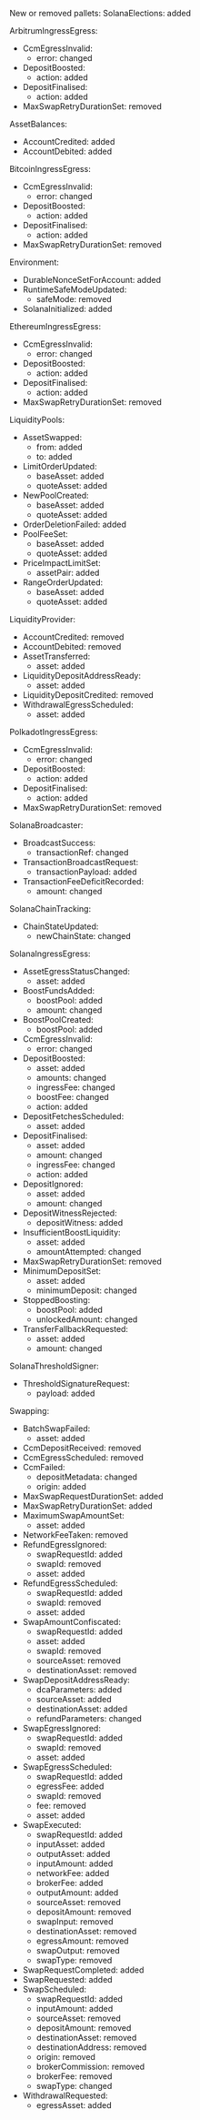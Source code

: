 New or removed pallets:
  SolanaElections: added

ArbitrumIngressEgress:
  - CcmEgressInvalid:
    - error: changed
  - DepositBoosted:
    - action: added
  - DepositFinalised:
    - action: added
  - MaxSwapRetryDurationSet: removed

AssetBalances:
  - AccountCredited: added
  - AccountDebited: added

BitcoinIngressEgress:
  - CcmEgressInvalid:
    - error: changed
  - DepositBoosted:
    - action: added
  - DepositFinalised:
    - action: added
  - MaxSwapRetryDurationSet: removed

Environment:
  - DurableNonceSetForAccount: added
  - RuntimeSafeModeUpdated:
    - safeMode: removed
  - SolanaInitialized: added

EthereumIngressEgress:
  - CcmEgressInvalid:
    - error: changed
  - DepositBoosted:
    - action: added
  - DepositFinalised:
    - action: added
  - MaxSwapRetryDurationSet: removed

LiquidityPools:
  - AssetSwapped:
    - from: added
    - to: added
  - LimitOrderUpdated:
    - baseAsset: added
    - quoteAsset: added
  - NewPoolCreated:
    - baseAsset: added
    - quoteAsset: added
  - OrderDeletionFailed: added
  - PoolFeeSet:
    - baseAsset: added
    - quoteAsset: added
  - PriceImpactLimitSet:
    - assetPair: added
  - RangeOrderUpdated:
    - baseAsset: added
    - quoteAsset: added

LiquidityProvider:
  - AccountCredited: removed
  - AccountDebited: removed
  - AssetTransferred:
    - asset: added
  - LiquidityDepositAddressReady:
    - asset: added
  - LiquidityDepositCredited: removed
  - WithdrawalEgressScheduled:
    - asset: added

PolkadotIngressEgress:
  - CcmEgressInvalid:
    - error: changed
  - DepositBoosted:
    - action: added
  - DepositFinalised:
    - action: added
  - MaxSwapRetryDurationSet: removed

SolanaBroadcaster:
  - BroadcastSuccess:
    - transactionRef: changed
  - TransactionBroadcastRequest:
    - transactionPayload: added
  - TransactionFeeDeficitRecorded:
    - amount: changed

SolanaChainTracking:
  - ChainStateUpdated:
    - newChainState: changed

SolanaIngressEgress:
  - AssetEgressStatusChanged:
    - asset: added
  - BoostFundsAdded:
    - boostPool: added
    - amount: changed
  - BoostPoolCreated:
    - boostPool: added
  - CcmEgressInvalid:
    - error: changed
  - DepositBoosted:
    - asset: added
    - amounts: changed
    - ingressFee: changed
    - boostFee: changed
    - action: added
  - DepositFetchesScheduled:
    - asset: added
  - DepositFinalised:
    - asset: added
    - amount: changed
    - ingressFee: changed
    - action: added
  - DepositIgnored:
    - asset: added
    - amount: changed
  - DepositWitnessRejected:
    - depositWitness: added
  - InsufficientBoostLiquidity:
    - asset: added
    - amountAttempted: changed
  - MaxSwapRetryDurationSet: removed
  - MinimumDepositSet:
    - asset: added
    - minimumDeposit: changed
  - StoppedBoosting:
    - boostPool: added
    - unlockedAmount: changed
  - TransferFallbackRequested:
    - asset: added
    - amount: changed

SolanaThresholdSigner:
  - ThresholdSignatureRequest:
    - payload: added

Swapping:
  - BatchSwapFailed:
    - asset: added
  - CcmDepositReceived: removed
  - CcmEgressScheduled: removed
  - CcmFailed:
    - depositMetadata: changed
    - origin: added
  - MaxSwapRequestDurationSet: added
  - MaxSwapRetryDurationSet: added
  - MaximumSwapAmountSet:
    - asset: added
  - NetworkFeeTaken: removed
  - RefundEgressIgnored:
    - swapRequestId: added
    - swapId: removed
    - asset: added
  - RefundEgressScheduled:
    - swapRequestId: added
    - swapId: removed
    - asset: added
  - SwapAmountConfiscated:
    - swapRequestId: added
    - asset: added
    - swapId: removed
    - sourceAsset: removed
    - destinationAsset: removed
  - SwapDepositAddressReady:
    - dcaParameters: added
    - sourceAsset: added
    - destinationAsset: added
    - refundParameters: changed
  - SwapEgressIgnored:
    - swapRequestId: added
    - swapId: removed
    - asset: added
  - SwapEgressScheduled:
    - swapRequestId: added
    - egressFee: added
    - swapId: removed
    - fee: removed
    - asset: added
  - SwapExecuted:
    - swapRequestId: added
    - inputAsset: added
    - outputAsset: added
    - inputAmount: added
    - networkFee: added
    - brokerFee: added
    - outputAmount: added
    - sourceAsset: removed
    - depositAmount: removed
    - swapInput: removed
    - destinationAsset: removed
    - egressAmount: removed
    - swapOutput: removed
    - swapType: removed
  - SwapRequestCompleted: added
  - SwapRequested: added
  - SwapScheduled:
    - swapRequestId: added
    - inputAmount: added
    - sourceAsset: removed
    - depositAmount: removed
    - destinationAsset: removed
    - destinationAddress: removed
    - origin: removed
    - brokerCommission: removed
    - brokerFee: removed
    - swapType: changed
  - WithdrawalRequested:
    - egressAsset: added
